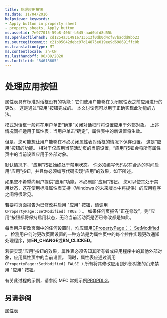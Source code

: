 ```yaml
---
title: 处理应用按钮
ms.date: 11/04/2016
helpviewer_keywords:
- Apply button in property sheet
- property sheets, Apply button
ms.assetid: 7e977015-59b8-406f-b545-aad0bfd8d55b
ms.openlocfilehash: cd1254a31491e713513f0db0d4cf87baddd9bb23
ms.sourcegitcommit: c21b05042debc97d14875e019ee9d698691ffc0b
ms.translationtype: MT
ms.contentlocale: zh-CN
ms.lasthandoff: 06/09/2020
ms.locfileid: "84618605"
---
```

# <a name="handling-the-apply-button"></a>处理应用按钮

属性表具有标准对话框没有的功能：它们使用户能够在关闭属性表之前应用进行的更改。 这是通过“应用”按钮完成的。 本文讨论您可以用于正确实现此功能的方法。

模式对话框一般将在用户单击“确定”关闭对话框时将设置应用于外部对象。 上述情况同样适用于属性表：当用户单击“确定”，属性表中的新设置将生效。

但是，您可能想让用户能够在不必关闭属性表对话框的情况下保存设置。 这是“应用”按钮的功能。 相对于仅应用当前活动页的当前设置，“应用”按钮会将所有属性页中的当前设置应用于外部对象。

默认情况下，“应用”按钮始终处于禁用状态。 你必须编写代码以在合适的时间启用“应用”按钮，并且你必须编写代码实现“应用”的效果，如下所述。

如果您不希望向用户提供“应用”功能，不必删除“应用”按钮。 您可以使其处于禁用状态，这在使用标准属性表支持（Windows 的未来版本中将提供）的应用程序之间将很常见。

若要将页面报告为已修改并启用 "应用" 按钮，请调用 `CPropertyPage::SetModified( TRUE )` 。 如果任何页报告“正在修改”，则“应用”按钮都将保持启用状态，无论当前活动页是否已修改都是如此。

每当用户更改页面中的任何设置时，均应调用[CPropertyPage：： SetModified](reference/cpropertypage-class.md#setmodified) 。 检测用户何时更改页面设置的一种方法是为属性页中的每个控件实现更改通知处理程序，如**EN_CHANGE**或**BN_CLICKED**。

若要实现“应用”按钮的效果，属性表必须告知其所有者或应用程序中的其他外部对象，应用属性页中的当前设置。 同时，属性表应通过调用 `CPropertyPage::SetModified( FALSE )` 所有将其修改应用到外部对象的页来禁用 "应用" 按钮。

有关此过程的示例，请参阅 MFC 常规示例[PROPDLG](../overview/visual-cpp-samples.md)。

## <a name="see-also"></a>另请参阅

[属性表](property-sheets-mfc.md)
